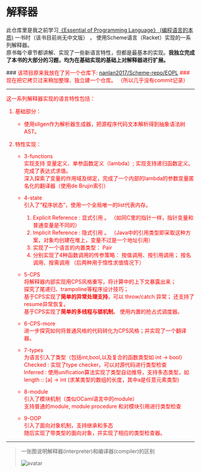 # 解释器

此仓库里是我之前学习[《Essential of Programming Language》 (编程语言的本质)](https://book.douban.com/subject/3136252/) 一书时（该书目前尚无中文版）
， 使用Scheme语言（Racket）实现的一系列解释器。  
原书每个章节都讲解、实现了一些新语言特性，但都是最基本的实现。**我独立完成了本书的大部分的习题，均为在基础实现的基础上对解释器进行扩展。**
  
###<font color = red> 该项目原来我放在了另一个仓库下: [nanlan2017/Scheme-repo/EOPL](https://github.com/nanlan2017/Scheme-repo/tree/master/EOPL) 
###现在把它拷贝过来稍加整理、独立建一个仓库。 （所以几乎没有commit记录）

--- 

这一系列解释器实现的语言特性包括：

1. 基础部分：
    * 使用sllgen作为解析器生成器，把源程序代码文本解析得到抽象语法树AST。
    
2. 特性实现：
    * 3-functions       
       实现支持 变量定义、单参函数定义（lambda）; 实现支持递归函数定义。  
       完成了表达式求值。  
       深入探索了变量的作用域及绑定，完成了一个内部的lambda的参数变量匿名化的翻译器（使用de Brujin索引）  
       
    * 4-state  
       引入了“程序状态”，使用一个全局唯一的list代表内存。  
       1. Explicit Reference : 显式引用 。 （如同C里的指针一样，指针变量和普通变量是不同的）  
       2. Implicit Reference : 隐式引用 。 （Java中的引用类型即采取这种方案，对象均创建在堆上，变量不过是一个地址引用）  
       3. 实现了一个语言的内置类型： Pair   
       4. 分别实现了4种函数调用的传参策略： 按值调用、按引用调用； 按名调用、按需调用 （后两种用于惰性求值情况下）  
    
    * 5-CPS  
       将解释器内部实现用CPS风格重写，将计算中的上下文暴露出来；   
       探究了尾递归、trampoline等程序设计技巧；  
       基于CPS实现了**简单的异常处理支持**，可以 throw/catch 异常； 还支持了 resume异常恢复。  
       基于CPS实现了**简单的多线程与锁机制**。 使用内置的抢占式调度器。
       
    * 6-CPS-more  
       进一步探究如何将普通风格的代码转化为CPS风格；并实现了一个翻译器。  
       
    * 7-types   
       为语言引入了类型（包括int,bool,以及复合的函数类型如 int -> bool）  
       Checked :  实现了type checker，可以对源代码进行类型检查      
       Inferred : 使用unification算法实现了类型自动推导，支持多态类型，如 length :: [a] -> int (求某类型的数组的长度，其中a是任意元素类型)  
       
    * 8-module  
        引入了模块机制（类似OCaml语言中的module）  
        支持普通的module,  module procedure 和对模块引用进行类型检查
        
    * 9-OOP  
        引入了面向对象机制，支持继承和多态  
        随后实现了带类型的面向对象，并实现了相应的类型检查器。       
       



---


> 一张图说明解释器(interpreter)和编译器(compiler)的区别
> 
> ![avatar](http://images.cnblogs.com/cnblogs_com/sword03/%E8%A7%A3%E9%87%8A%E5%99%A8%E4%B8%8E%E7%BC%96%E8%AF%91%E5%99%A8%E7%9A%84%E5%8C%BA%E5%88%AB.jpg)


